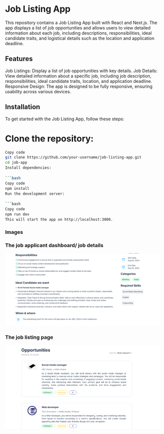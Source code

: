 
# Job Listing App
This repository contains a Job Listing App built with React and Next.js. The app displays a list of job opportunities and allows users to view detailed information about each job, including descriptions, responsibilities, ideal candidate traits, and logistical details such as the location and application deadline.
 ## Features
Job Listings: Display a list of job opportunities with key details.
Job Details: View detailed information about a specific job, including job description, responsibilities, ideal candidate traits, location, and application deadline.
Responsive Design: The app is designed to be fully responsive, ensuring usability across various devices.

## Installation
To get started with the Job Listing App, follow these steps:

 # Clone the repository:
```bash
Copy code
git clone https://github.com/your-username/job-listing-app.git
cd job-app
Install dependencies:

```bash
Copy code
npm install
Run the development server:

```bash
Copy code
npm run dev
This will start the app on http://localhost:3000.

```

### Images

### The job applicant dashboard/ job details
![Screenshot](public/images/job_detail.png)

### The job listing page
![Screenshot](public/images/job_list.png)




